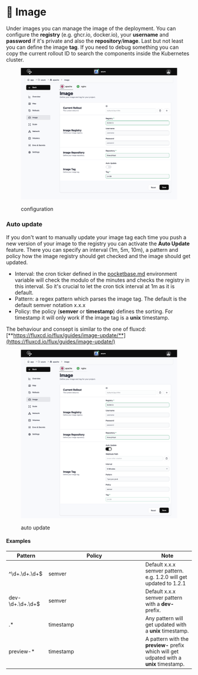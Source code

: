 # 💾 Image

Under images you can manage the image of the deployment. You can configure the **registry** (e.g. ghcr.io, docker.io), your **username** and **password** if it's private and also the **repository**/**image**. Last but not least you can define the image **tag**. If you need to debug something you can copy the current rollout ID to search the components inside the Kubernetes cluster.

<figure><img src="../.gitbook/assets/image (16).png" alt=""><figcaption><p>configuration</p></figcaption></figure>

### Auto update

If you don't want to manually update your image tag each time you push a new version of your image to the registry you can activate the **Auto Update** feature. There you can specify an interval (1m, 5m, 10m), a pattern and policy how the image registry should get checked and the image should get updated.

* Interval: the cron ticker defined in the [pocketbase.md](pocketbase.md "mention") environment variable will check the modulo of the minutes and checks the registry in this interval. So it's crucial to let the cron tick interval at 1m as it is default.
* Pattern: a regex pattern which parses the image tag. The default is the default semver notation x.x.x
* Policy: the policy (**semver** or **timestamp**) defines the sorting. For timestamp it will only work if the image tag is a **unix** timestamp.

The behaviour and consept is similar to the one of fluxcd: [**https://fluxcd.io/flux/guides/image-update/**](https://fluxcd.io/flux/guides/image-update/)

<figure><img src="../.gitbook/assets/image (15).png" alt=""><figcaption><p>auto update</p></figcaption></figure>

#### Examples

<table><thead><tr><th>Pattern</th><th width="249">Policy</th><th>Note</th></tr></thead><tbody><tr><td>^\d+.\d+.\d+$</td><td>semver</td><td>Default x.x.x semver pattern. e.g. 1.2.0 will get updated to 1.2.1</td></tr><tr><td>dev-\d+.\d+.\d+$</td><td>semver</td><td>Default x.x.x semver pattern with a <strong>dev-</strong> prefix.</td></tr><tr><td>.*</td><td>timestamp</td><td>Any pattern will get updated with a <strong>unix</strong> timestamp.</td></tr><tr><td>preview-*</td><td>timestamp</td><td>A pattern with the <strong>preview-</strong> prefix which will get udpated with a <strong>unix</strong> timestamp.</td></tr></tbody></table>
